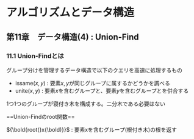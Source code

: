 # アルゴリズムとデータ構造

## 第11章　データ構造(4) : Union-Find

### 11.1 Union-Findとは

グループ分けを管理するデータ構造で以下のクエリを高速に処理するもの

- $\text{issame}(x, y)$ : 要素$x, y$が同じグループに属するかどうかを調べる
- $\text{unite}(x, y)$ : 要素$x$を含むグループと、要素$y$を含むグループとを併合する

1つ1つのグループが寝付き木を構成する。二分木である必要はない

==Union-Findのroot関数==

${\bold{root(}x{\bold)}}$ : 要素xを含むグループ(根付き木)の根を返す